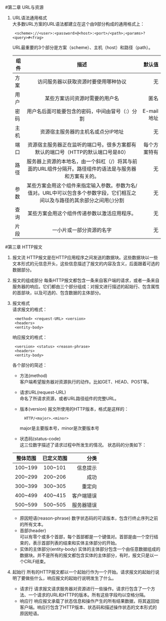 #第二章 URL与资源
1. URL语法通用格式  
	大多数URL方案的URL语法都建立在这个由9部分构成的通用格式上：  

		<scheme>://<user>:<password>@<host>:<port>/<path>;<params>?<query>#<frag>
		
	URL最重要的3个部分是方案（scheme）、主机（host）和路径（path）。  
	
	|   组件 |  描述   |   默认值  |
	| ----  |:-----: | ---------:|
	|  方案  |	 访问服务器以获取资源时要使用哪种协议   |  无   |
	|  用户  |  某些方案访问资源时需要的用户名 | 匿名 |
	|  密码  |  用户名后面可能要包含的密码，中间由冒号（:）分割  | E-mail地址 |
	|  主机  |  资源宿主服务器的主机名或点分IP地址  |  无  |
	|  端口  |  资源宿主服务器正在监听的端口号。很多方案都有默认的端口号（HTTP的默认端口号是80）|  每个方案特有|
	|  路径  |  服务器上资源的本地名，由一个斜杠（/）将其与前面的URL组件分隔开。路径组件的语法是与服务器和方案有关的。  |  无  |
	|  参数  |  某些方案会用这个组件来指定输入参数。参数为名/值对。URL中可以包含多个参数字段，它们相互之间以及与路径的其余部分之间用(;)分割  |  无  |
	|  查询  |  某些方案会用这个组件传递参数以激活应用程序。  |  无  |
	|  片段  |  一小片或一部分资源的名字  |  无  |
	
	  
	  
	  
#第三章 HTTP报文
1. 报文流
	HTTP报文是在HTTP应用程序之间发送的数据块。这些数据块以一些文本形式的元信息开头，这些信息描述了报文的内容及含义，后面跟着可选的数据部分。
	
2. 报文的组成部分
	每条HTTP报文都包含一条来自客户端的请求，或者一条来自服务器的响应。它们都由三个部分组成：对报文进行描述的起始行、包含属性的首部块，以及可选的、包含数据的主体部分。
	
3. 报文格式  
	请求报文的格式：
	
		<method> <request-URL> <version>
		<headers>
		<entity-body>
		
	响应报文的格式：
	
		<version> <status> <reason-phrase>
		<headers>
		<entity-body>
		
	各个部分的简述：  
	* 方法(method)  
		客户端希望服务器对资源执行的动作。比如GET、HEAD、POST等。
	* 请求URL(request-URL)  
		命名了所请求资源，或者URL路径组件的完整URL。
	* 版本(version)
		报文所使用的HTTP版本，格式是这样的：  
		
			HTTP/<major>.<minor>
		
		major是主要版本号，minor是次要版本号
		
	* 状态码(status-code)  
		这三位数字描述了请求过程中所发生的情况。 状态码的分类如下： 
		
	| 整体范围 | 已定义范围 | 分类 |
	| ----    |:-----: | ---------:|
	| 100~199 | 100~101 | 信息提示 |
	| 200~299 | 200~206 | 成功 |
	| 300~399 | 300~305 | 重定向 |
	| 400~499 | 400~415 | 客户端错误 |
	| 500~599 | 500~505 | 服务器错误 |
		
	* 原因短语(reason-phrase)
		数字状态码的可读版本，包含行终止序列之前的所有文本。  
	* 首部(header)  
		可以有零个或多个首部，每个首部都是一个键值对。首部是由一个空行结束的，表示首部列表的结束和实体主体部分的开始。
	* 实体的主体部分(entity-body)
		实体的主体部分包含一个由任意数据组成的数据块。并不是所有的报文都包含实体的主体部分，有时，报文只是以一个CRLF结束。
		
4. 起始行
	所有的HTTP报文都以一个起始行作为一个开始。请求报文的起始行说明了要做些什么，响应报文的起始行说明发生了什么。
	* 请求行
		请求报文请求服务器对资源进行一些操作。请求行包含了一个方法、一个请求的URL和HTTP的版本。所有这些字段均以空格分隔。
	* 响应行
		响应报文承载了状态信息和操作产生的所有结果数据，将其返回给客户端。响应行包含了HTTP版本、状态码和描述操作状态的文本形式的原因短语。